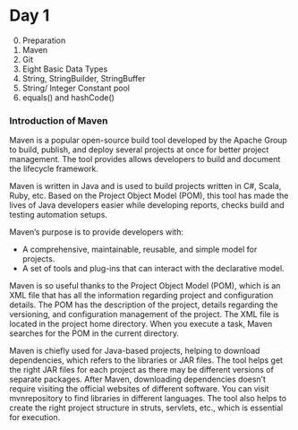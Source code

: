 # Day 1

0. Preparation
1. Maven
2. Git
3. Eight Basic Data Types
4. String, StringBuilder, StringBuffer
5. String/ Integer Constant pool
6. equals() and hashCode()


### Introduction of Maven

Maven is a popular open-source build tool developed by the Apache Group to build, publish, and deploy several projects at once for better project management. The tool provides allows developers to build and document the lifecycle framework. 

Maven is written in Java and is used to build projects written in C#, Scala, Ruby, etc. Based on the Project Object Model (POM), this tool has made the lives of Java developers easier while developing reports, checks build and testing automation setups. 

Maven’s purpose is to provide developers with:
- A comprehensive, maintainable, reusable, and simple model for projects.
- A set of tools and plug-ins that can interact with the declarative model.

Maven is so useful thanks to the Project Object Model (POM), which is an XML file that has all the information regarding project and configuration details. The POM has the description of the project, details regarding the versioning, and configuration management of the project. The XML file is located in the project home directory. When you execute a task, Maven searches for the POM in the current directory.

Maven is chiefly used for Java-based projects, helping to download dependencies, which refers to the libraries or JAR files. The tool helps get the right 
JAR files for each project as there may be different versions of separate packages. After Maven, downloading dependencies doesn’t require visiting the official websites of different software. You can visit mvnrepository to find libraries in different languages. The tool also helps to create the right project structure in struts, servlets, etc., which is essential for execution.

